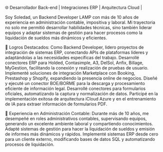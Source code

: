 🌐 Desarrollador Back-end | Integraciones ERP | Arquitectura Cloud | 

Soy Soledad, un Backend Developer LAMP con más de 10 años de experiencia en administración contable, impositiva y laboral. Mi trayectoria no solo me permitió desarrollar habilidades técnicas, sino también liderar equipos y adaptar sistemas de gestión para hacer procesos como la liquidación de sueldos más dinámicos y eficientes.

🚀 Logros Destacados:
Como Backend Developer, lidero proyectos de integración de sistemas ERP, conectando APIs de plataformas líderes y adaptándolas a las necesidades específicas del trabajo.
Desarrollé conectores ERP para Holded, Contasimple, A3, DelSol, Anfix, Billage, MyGestion, facilitando la conexión y realización de pruebas de usuario.
Implementé soluciones de integración Marketplace con Booking, Prestashop y Shopify, expandiendo la presencia online de negocios.
Diseñé y ejecuté un conector BOE/BORME para la descarga y procesamiento eficiente de información legal.
Desarrollé conectores para formularios oficiales, automatizando la captura y normalización de datos.
Participé en la implementación exitosa de arquitectura iCloud Azure y en el entrenamiento de IA para extraer información de formularios PDF.

💼 Experiencia en Administración Contable:
Durante más de 10 años, me desempeñé en roles administrativos contables, supervisando equipos, generando un excelente ambiente laboral y compartiendo conocimientos.
Adapté sistemas de gestión para hacer la liquidación de sueldos y emisión de informes más dinámicos y rápidos.
Implementé sistemas ERP desde cero para un cliente externo, modificando bases de datos SQL y automatizando procesos de liquidación.

